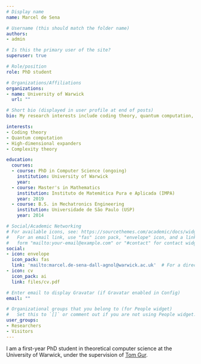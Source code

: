 ```yaml
---
# Display name
name: Marcel de Sena

# Username (this should match the folder name)
authors:
- admin

# Is this the primary user of the site?
superuser: true

# Role/position
role: PhD student

# Organizations/Affiliations
organizations:
- name: University of Warwick
  url: ""

# Short bio (displayed in user profile at end of posts)
bio: My research interests include coding theory, quantum computation, high-dimensional expanders and complexity theory.

interests:
- Coding theory
- Quantum computation
- High-dimensional expanders
- Complexity theory

education:
  courses:
  - course: PhD in Computer Science (ongoing)
    institution: University of Warwick
    year:
  - course: Master's in Mathematics
    institution: Instituto de Matemática Pura e Aplicada (IMPA)
    year: 2019
  - course: B.S. in Mechatronics Engineering
    institution: Universidade de São Paulo (USP)
    year: 2014

# Social/Academic Networking
# For available icons, see: https://sourcethemes.com/academic/docs/widgets/#icons
#   For an email link, use "fas" icon pack, "envelope" icon, and a link in the
#   form "mailto:your-email@example.com" or "#contact" for contact widget.
social:
- icon: envelope
  icon_pack: fas
  link: 'mailto:marcel.de-sena-dall-agnol@warwick.ac.uk'  # For a direct email link, use "mailto:test@example.org".
- icon: cv
  icon_pack: ai
  link: files/cv.pdf

# Enter email to display Gravatar (if Gravatar enabled in Config)
email: ""

# Organizational groups that you belong to (for People widget)
#   Set this to `[]` or comment out if you are not using People widget.  
user_groups:
- Researchers
- Visitors
---
```


I am a first-year PhD student in theoretical computer science at the University of Warwick, under the supervision of [Tom Gur](https://www.dcs.warwick.ac.uk/~tomgur/).
